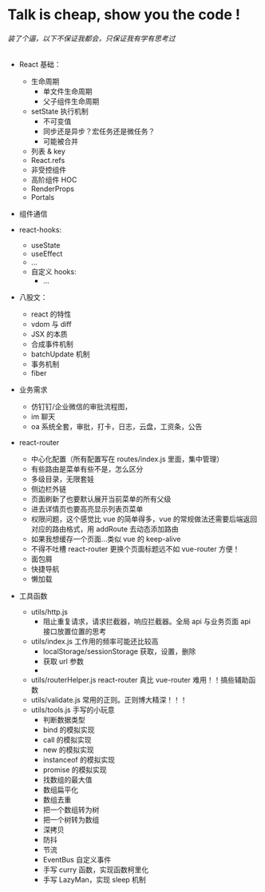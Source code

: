 # Talk is cheap, show you the code !

###### 装了个逼，以下不保证我都会，只保证我有学有思考过

- React 基础：
  - 生命周期
    - 单文件生命周期
    - 父子组件生命周期
  - setState 执行机制
    - 不可变值
    - 同步还是异步？宏任务还是微任务？
    - 可能被合并
  - 列表 & key
  - React.refs
  - 非受控组件
  - 高阶组件 HOC
  - RenderProps
  - Portals
- 组件通信
- react-hooks:
  - useState
  - useEffect
  - ...
  - 自定义 hooks:
    - ...
- 八股文：
  - react 的特性
  - vdom 与 diff
  - JSX 的本质
  - 合成事件机制
  - batchUpdate 机制
  - 事务机制
  - fiber
- 业务需求

  - 仿钉钉/企业微信的审批流程图，
  - im 聊天
  - oa 系统全套，审批，打卡，日志，云盘，工资条，公告

- react-router

  - 中心化配置（所有配置写在 routes/index.js 里面，集中管理）
  - 有些路由是菜单有些不是，怎么区分
  - 多级目录，无限套娃
  - 侧边栏外链
  - 页面刷新了也要默认展开当前菜单的所有父级
  - 进去详情页也要高亮显示列表页菜单
  - 权限问题，这个感觉比 vue 的简单得多，vue 的常规做法还需要后端返回对应的路由格式，用 addRoute 去动态添加路由
  - 如果我想缓存一个页面...类似 vue 的 keep-alive
  - 不得不吐槽 react-router 更换个页面标题远不如 vue-router 方便！
  - 面包屑
  - 快捷导航
  - 懒加载

- 工具函数
  - utils/http.js
    - 阻止重复请求，请求拦截器，响应拦截器。全局 api 与业务页面 api 接口放置位置的思考
  - utils/index.js 工作用的频率可能还比较高
    - localStorage/sessionStorage 获取，设置，删除
    - 获取 url 参数
    -
  - utils/routerHelper.js react-router 真比 vue-router 难用！！搞些辅助函数
  - utils/validate.js 常用的正则。正则博大精深！！！
  - utils/tools.js 手写的小玩意
    - 判断数据类型
    - bind 的模拟实现
    - call 的模拟实现
    - new 的模拟实现
    - instanceof 的模拟实现
    - promise 的模拟实现
    - 找数组的最大值
    - 数组扁平化
    - 数组去重
    - 把一个数组转为树
    - 把一个树转为数组
    - 深拷贝
    - 防抖
    - 节流
    - EventBus 自定义事件
    - 手写 curry 函数，实现函数柯里化
    - 手写 LazyMan，实现 sleep 机制
